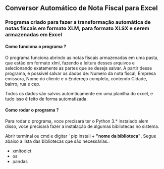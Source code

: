 <h2>Conversor Automático de Nota Fiscal para Excel </h2>
<h3>Programa criado para fazer a transformação automática de notas fiscais em formato XLM, para formato XLSX e serem armazenadas em Excel</h3>

#### Como funciona o programa ?

<p>O programa funciona abrindo as notas fiscais armazenadas em uma pasta, que estão em formato xlml, fazendo a leitura desses arquivos e selecionando exatamente as partes que se deseja salvar. A partir desse programa, é possivel salvar os dados de: Numero da nota fiscal, Empresa emissora, Nome do cliente e o Endereço completo, contendo Cidade, bairro, rua e cep.</p>
Todos os dados são salvos automticamente em uma planilha do excel, e tudo isso é feito de forma automatizada.

<h4> Como rodar o programa ? </h4>
<p>
  Para rodar o programa, voce precisará ter o Python 3.* instalado alem disso, voce precisará fazer a instalação de algumas bibliotecas no sistema.
</p>
<p>
  Abrir terminal ou cmd e digitar ' pip install + <strong>"nome da biblioteca"</strong>. Segue abaixo a lista das bibliotecas que são necessárias..
</p>

* xmltodict
* os
* pandas
